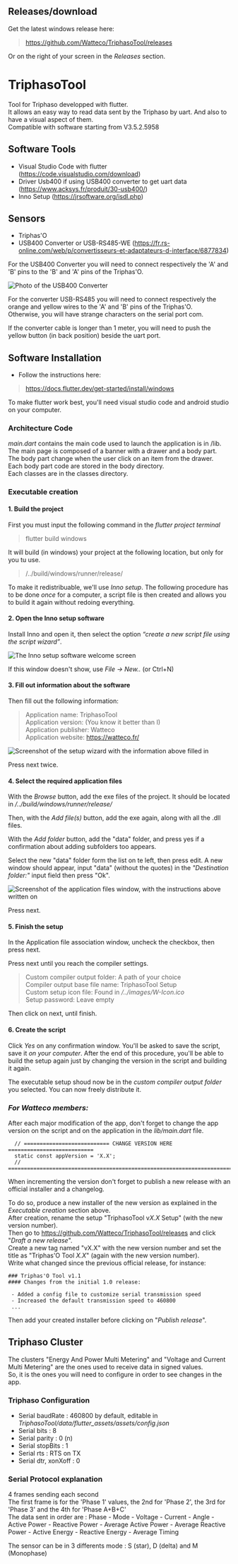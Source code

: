 ## Releases/download
Get the latest windows release here:  
>https://github.com/Watteco/TriphasoTool/releases  

Or on the right of your screen in the *Releases* section.  

# TriphasoTool
Tool for Triphaso developped with flutter.  
It allows an easy way to read data sent by the Triphaso by uart. And also to have a visual aspect of them.  
Compatible with software starting from V3.5.2.5958  

## Software Tools
* Visual Studio Code with flutter (https://code.visualstudio.com/download)  
* Driver Usb400 if using USB400 converter to get uart data (https://www.acksys.fr/produit/30-usb400/)  
* Inno Setup (https://jrsoftware.org/isdl.php)

## Sensors
* Triphas'O
* USB400 Converter or USB-RS485-WE (https://fr.rs-online.com/web/p/convertisseurs-et-adaptateurs-d-interface/6877834)

For the USB400 Converter you will need to connect respectively the 'A' and 'B' pins to the 'B' and 'A' pins of the Triphas'O. 

![Photo of the USB400 Converter](images/usb400Converter.jpg?raw=true "Photo of the USB400 Converter")

For the converter USB-RS485 you will need to connect respectively the orange and yellow wires to the 'A' and 'B' pins of the Triphas'O.  
Otherwise, you will have strange characters on the serial port com.

If the converter cable is longer than 1 meter, you will need to push the yellow button (in back position) beside the uart port.

## Software Installation
* Follow the instructions here:
>https://docs.flutter.dev/get-started/install/windows

To make flutter work best, you'll need visual studio code and android studio on your computer.

### Architecture Code
*main.dart* contains the main code used to launch the application is in /lib. The main page is composed of a banner with a drawer and a body part.   
The body part change when the user click on an item from the drawer.  
Each body part code are stored in the body directory.   
Each classes are in the classes directory.  

### Executable creation

#### 1. Build the project

First you must input the following command in the *flutter project terminal*

>flutter build windows

It will build (in windows) your project at the following location, but only for you tu use.

><project>/../build/windows/runner/release/

To make it redistribuable, we'll use *Inno setup*.
The following procedure has to be done *once* for a computer, a script file is then created and allows you to build it again without redoing everything.

#### 2. Open the Inno setup software

Install Inno and open it, then select the option *“create a new script file using the script wizard”*.

![The Inno setup software welcome screen](images/innoSetup1.png?raw=true "The welcome screen")

If this window doesn't show, use *File -> New..* (or Ctrl+N)

#### 3. Fill out information about the software

Then fill out the following information:

>Application name: TriphasoTool  
>Application version: (You know it better than I)  
>Application publisher: Watteco  
>Application website: https://watteco.fr/  

![Screenshot of the setup wizard with the information above filled in](images/innoSetup2.png?raw=true "App info window")

Press next twice.

#### 4. Select the required application files

With the *Browse* button, add the exe files of the project.
It should be located in *<project>/../build/windows/runner/release/*

Then, with the *Add file(s)* button, add the exe again, along with all the .dll files.

With the *Add folder* button, add the "data" folder, and press yes if a confirmation about adding subfolders too appears.

Select the new "data" folder form the list on te left, then press edit. A new window should appear, input "data" (without the quotes) in the *"Destination folder:"* input field then press "Ok".

![Screenshot of the application files window, with the instructions above written on](images/innoSetup3.png?raw=true "Application files window")

Press next.

#### 5. Finish the setup

In the Application file association window, uncheck the checkbox, then press next.

Press next until you reach the compiler settings.

>Custom compiler output folder: A path of your choice  
>Compiler output base file name: TriphasoTool Setup  
>Custom setup icon file: Found in *<project>/../images/W-Icon.ico*  
>Setup password: Leave empty  

Then click on next, until finish.

#### 6. Create the script

Click *Yes* on any confirmation window. You'll be asked to save the script, save it *on your computer*.
After the end of this procedure, you'll be able to build the setup again just by changing the version in the script and building it again.

The executable setup shoud now be in the *custom compiler output folder* you selected. You can now freely distribute it.

### *For Watteco members:*
After each major modification of the app, don't forget to change the app version on the script and on the application in the *lib/main.dart* file.  
```
  // =========================== CHANGE VERSION HERE ===========================
  static const appVersion = 'X.X';
  // ===========================================================================
```
When incrementing the version don't forget to publish a new release with an official installer and a changelog.

To do so, produce a new installer of the new version as explained in the *Executable creation* section above.  
After creation, rename the setup "TriphasoTool v*X.X* Setup" (with the new version number).  
Then go to https://github.com/Watteco/TriphasoTool/releases and click "*Draft a new release*".  
Create a new tag named "vX.X" with the new version number and set the title as "Triphas'O Tool *X.X*" (again with the new version number).  
Write what changed since the previous official release, for instance:  
```
### Triphas'O Tool v1.1
#### Changes from the initial 1.0 release:

 - Added a config file to customize serial transmission speed
 - Increased the default transmission speed to 460800
 ...
```
Then add your created installer before clicking on "*Publish release*".

## Triphaso Cluster
The clusters "Energy And Power Multi Metering" and "Voltage and Current Multi Metering" are the ones used to receive data in signed values.   
So, it is the ones you will need to configure in order to see changes in the app.     

### Triphaso Configuration
* Serial baudRate : 460800 by default, editable in *TriphasoTool/data/flutter_assets/assets/config.json*
* Serial bits : 8
* Serial parity : 0 (n)
* Serial stopBits : 1
* Serial rts : RTS on TX 
* Serial dtr, xonXoff : 0

### Serial Protocol explanation
4 frames sending each second  
The first frame is for the 'Phase 1' values, the 2nd for 'Phase 2', the 3rd for 'Phase 3' and the 4th for 'Phase A+B+C'  
The data sent in order are : Phase - Mode - Voltage - Current - Angle - Active Power - Reactive Power - Average Active Power - Average Reactive Power - Active Energy - Reactive Energy - Average Timing   

The sensor can be in 3 differents mode : S (star), D (delta) and M (Monophase)
